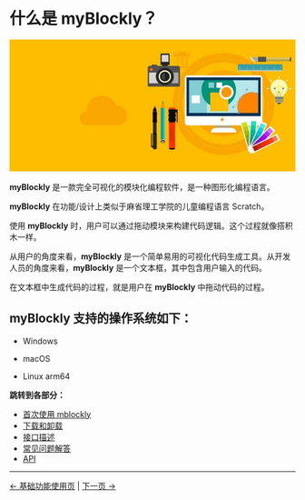 # 什么是 myBlockly？

![](../../../../resources/5-BasicApplication/5.2/5.2.1/img/myblockly/myblockly界面.jpg)

**myBlockly** 是一款完全可视化的模块化编程软件，是一种图形化编程语言。

**myBlockly** 在功能/设计上类似于麻省理工学院的儿童编程语言 Scratch。

使用 **myBlockly** 时，用户可以通过拖动模块来构建代码逻辑。这个过程就像搭积木一样。

从用户的角度来看，**myBlockly** 是一个简单易用的可视化代码生成工具。从开发人员的角度来看，**myBlockly** 是一个文本框，其中包含用户输入的代码。

在文本框中生成代码的过程，就是用户在 **myBlockly** 中拖动代码的过程。

## myBlockly 支持的操作系统如下：

- Windows

- macOS

- Linux arm64

**跳转到各部分：**

- [首次使用 mblockly](1-myBlocklyFirstUse.md)
- [下载和卸载](2-install_uninstall.md)
- [接口描述](3-interface_description.md)
- [常见问题解答](4-Q&A.md)
- [API](5-api.md)

---

[← 基础功能使用页](../../../README.md#52-应用用途) | [下一页 →](./1-myBlocklyFirstUse.md)